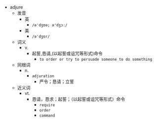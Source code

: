 - adjure
  - 发音
    - 英
      - `/ə'dʒʊə; ə'dʒɔː/`
    - 美
      - `/ə'dʒʊr/`
  - 词义
    - v.
      - 起誓,恳请,(以起誓或诅咒等形式)命令
        - `to order or try to persuade someone to do something`
  - 同根词
    - n.
      - `adjuration`
        - 严令；恳请；立誓
  - 近义词
    - vt.
      - 恳请，恳求；起誓；（以起誓或诅咒等形式）命令
        - `require`
        - `order`
        - `command`

